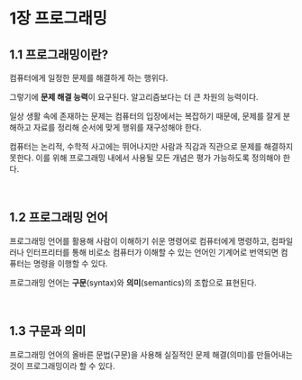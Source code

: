 # 1장 프로그래밍

## 1.1 프로그래밍이란?

컴퓨터에게 일정한 문제를 해결하게 하는 행위다.

그렇기에 **문제 해결 능력**이 요구된다. 알고리즘보다는 더 큰 차원의 능력이다.

일상 생활 속에 존재하는 문제는 컴퓨터의 입장에서는 복잡하기 때문에, 문제를 잘게 분해하고 자료를 정리해 순서에 맞게 행위를 재구성해야 한다.

컴퓨터는 논리적, 수학적 사고에는 뛰어나지만 사람과 직감과 직관으로 문제를 해결하지 못한다. 이를 위해 프로그래밍 내에서 사용될 모든 개념은 평가 가능하도록 정의해야 한다.

&nbsp;

## 1.2 프로그래밍 언어

프로그래밍 언어를 활용해 사람이 이해하기 쉬운 명령어로 컴퓨터에게 명령하고, 컴파일러나 인터프리터를 통해 비로소 컴퓨터가 이해할 수 있는 언어인 기계어로 번역되면 컴퓨터는 명령을 이행할 수 있다.

프로그래밍 언어는 **구문**(syntax)와 **의미**(semantics)의 조합으로 표현된다.

&nbsp;

## 1.3 구문과 의미

프로그래밍 언어의 올바른 문법(구문)을 사용해 실질적인 문제 해결(의미)를 만들어내는 것이 프로그래밍이라 할 수 있다.
